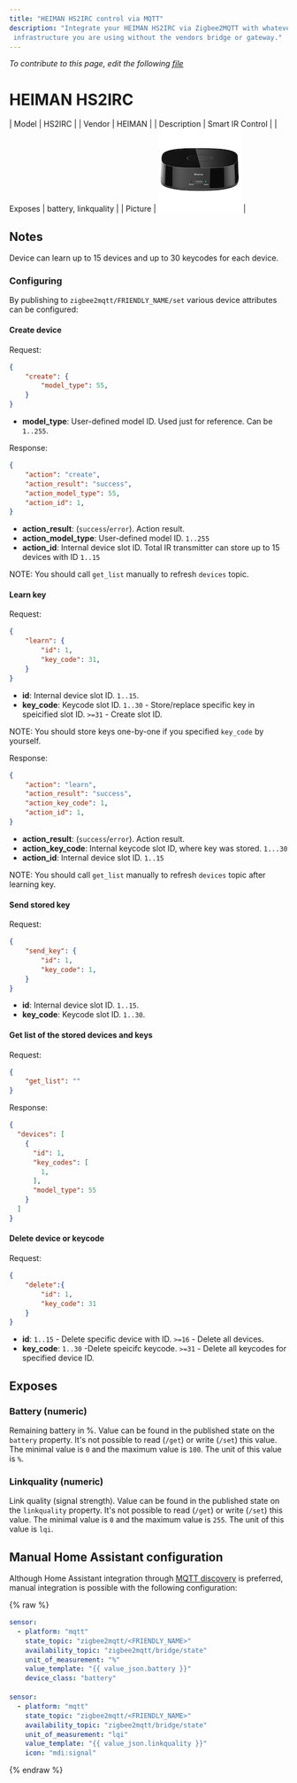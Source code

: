 ```yaml
---
title: "HEIMAN HS2IRC control via MQTT"
description: "Integrate your HEIMAN HS2IRC via Zigbee2MQTT with whatever smart home
 infrastructure you are using without the vendors bridge or gateway."
---
```


*To contribute to this page, edit the following
[file](https://github.com/Koenkk/zigbee2mqtt.io/blob/master/docs/devices/HS2IRC.md)*

# HEIMAN HS2IRC

| Model | HS2IRC  |
| Vendor  | HEIMAN  |
| Description | Smart IR Control |
| Exposes | battery, linkquality |
| Picture | ![HEIMAN HS2IRC](../images/devices/HS2IRC.jpg) |

## Notes


Device can learn up to 15 devices and up to 30 keycodes for each device.

### Configuring
By publishing to `zigbee2mqtt/FRIENDLY_NAME/set` various device attributes can be configured:

#### Create device

Request:
```json
{
    "create": {
        "model_type": 55,
    }
}
```

- **model_type**: User-defined model ID. Used just for reference. Can be `1..255`.

Response:
```json
{
    "action": "create",
    "action_result": "success",
    "action_model_type": 55,
    "action_id": 1,
}
```

- **action_result**: (`success`/`error`). Action result.
- **action_model_type**: User-defined model ID. `1..255`
- **action_id**: Internal device slot ID. Total IR transmitter can store up to 15 devices with ID `1..15`

NOTE: You should call `get_list` manually to refresh `devices` topic.

#### Learn key

Request:
```json
{
    "learn": {
        "id": 1,
        "key_code": 31,
    }
}
```

- **id**: Internal device slot ID. `1..15`.
- **key_code**: Keycode slot ID. `1..30` - Store/replace specific key in speicified slot ID. `>=31` - Create slot ID.

NOTE: You should store keys one-by-one if you specified `key_code` by yourself.

Response:
```json
{
    "action": "learn",
    "action_result": "success",
    "action_key_code": 1,
    "action_id": 1,
}
```

- **action_result**: (`success`/`error`). Action result.
- **action_key_code**: Internal keycode slot ID, where key was stored. `1...30`
- **action_id**: Internal device slot ID. `1..15`

NOTE: You should call `get_list` manually to refresh `devices` topic after learning key.

#### Send stored key

Request:
```json
{
    "send_key": {
        "id": 1,
        "key_code": 1,
    }
}
```

- **id**: Internal device slot ID. `1..15`.
- **key_code**: Keycode slot ID. `1..30`.

#### Get list of the stored devices and keys

Request:
```json
{
    "get_list": ""
}
```

Response:

```json
{
  "devices": [
    {
      "id": 1,
      "key_codes": [
        1,
      ],
      "model_type": 55
    }
  ]
}
```


#### Delete device or keycode

Request:
```json
{
    "delete":{
        "id": 1,
        "key_code": 31
    }
}
```

- **id**: `1..15` - Delete specific device with ID. `>=16` - Delete all devices.
- **key_code**: `1..30` -Delete speicifc keycode. `>=31` - Delete all keycodes for specified device ID.



## Exposes

### Battery (numeric)
Remaining battery in %.
Value can be found in the published state on the `battery` property.
It's not possible to read (`/get`) or write (`/set`) this value.
The minimal value is `0` and the maximum value is `100`.
The unit of this value is `%`.

### Linkquality (numeric)
Link quality (signal strength).
Value can be found in the published state on the `linkquality` property.
It's not possible to read (`/get`) or write (`/set`) this value.
The minimal value is `0` and the maximum value is `255`.
The unit of this value is `lqi`.

## Manual Home Assistant configuration
Although Home Assistant integration through [MQTT discovery](../integration/home_assistant) is preferred,
manual integration is possible with the following configuration:


{% raw %}
```yaml
sensor:
  - platform: "mqtt"
    state_topic: "zigbee2mqtt/<FRIENDLY_NAME>"
    availability_topic: "zigbee2mqtt/bridge/state"
    unit_of_measurement: "%"
    value_template: "{{ value_json.battery }}"
    device_class: "battery"

sensor:
  - platform: "mqtt"
    state_topic: "zigbee2mqtt/<FRIENDLY_NAME>"
    availability_topic: "zigbee2mqtt/bridge/state"
    unit_of_measurement: "lqi"
    value_template: "{{ value_json.linkquality }}"
    icon: "mdi:signal"
```
{% endraw %}


